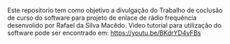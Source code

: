 Este repositorio tem como objetivo a divulgação do Trabalho de coclusão de curso do software para projeto de enlace de rádio frequência desenvolido por Rafael da Silva Macêdo.
Video tutorial para utilização do software pode ser encontrado em:
https://youtu.be/BKdrYD4vFBs

